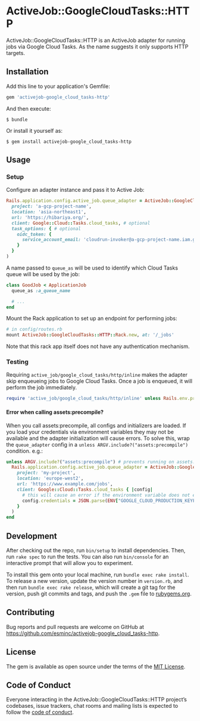 # ActiveJob::GoogleCloudTasks::HTTP

ActiveJob::GoogleCloudTasks::HTTP is an ActiveJob adapter for running jobs via Google Cloud Tasks. As the name suggests it only supports HTTP targets.

## Installation

Add this line to your application's Gemfile:

```ruby
gem 'activejob-google_cloud_tasks-http'
```

And then execute:

    $ bundle

Or install it yourself as:

    $ gem install activejob-google_cloud_tasks-http

## Usage

### Setup

Configure an adapter instance and pass it to Active Job:

```ruby
Rails.application.config.active_job.queue_adapter = ActiveJob::GoogleCloudTasks::HTTP::Adapter.new(
  project: 'a-gcp-project-name',
  location: 'asia-northeast1',
  url: 'https://hibariya.org/',
  client: Google::Cloud::Tasks.cloud_tasks, # optional
  task_options: { # optional
    oidc_token: {
      service_account_email: 'cloudrun-invoker@a-gcp-project-name.iam.gserviceaccount.com'
    }
  }
)
```

A name passed to `queue_as` will be used to identify which Cloud Tasks queue will be used by the job:

```ruby
class GoodJob < ApplicationJob
  queue_as :a_queue_name

  # ...
end
```

Mount the Rack application to set up an endpoint for performing jobs:

```ruby
# in config/routes.rb
mount ActiveJob::GoogleCloudTasks::HTTP::Rack.new, at: '/_jobs'
```

Note that this rack app itself does not have any authentication mechanism.

### Testing

Requiring `active_job/google_cloud_tasks/http/inline` makes the adapter skip enqueueing jobs to Google Cloud Tasks. Once a job is enqueued, it will perform the job immediately.

```ruby
require 'active_job/google_cloud_tasks/http/inline' unless Rails.env.production?
```

#### Error when calling assets:precompile?

When you call assets:precompile, all configs and initializers are loaded. If you load your credentials via environment variables they may not be available and the adapter initialization will cause errors. To solve this, wrap the `queue_adapter` config in a `unless ARGV.include?("assets:precompile")` condition. e.g.:

```ruby
unless ARGV.include?("assets:precompile") # prevents running on assets:precompile
  Rails.application.config.active_job.queue_adapter = ActiveJob::GoogleCloudTasks::HTTP::Adapter.new(
    project: 'my-project',
    location: 'europe-west2',
    url: 'https://www.example.com/jobs',
    client: Google::Cloud::Tasks.cloud_tasks { |config|
      # this will cause an error if the environment variable does not exist
      config.credentials = JSON.parse(ENV["GOOGLE_CLOUD_PRODUCTION_KEYFILE"])
    }
  )
end
```

## Development

After checking out the repo, run `bin/setup` to install dependencies. Then, run `rake spec` to run the tests. You can also run `bin/console` for an interactive prompt that will allow you to experiment.

To install this gem onto your local machine, run `bundle exec rake install`. To release a new version, update the version number in `version.rb`, and then run `bundle exec rake release`, which will create a git tag for the version, push git commits and tags, and push the `.gem` file to [rubygems.org](https://rubygems.org).

## Contributing

Bug reports and pull requests are welcome on GitHub at https://github.com/esminc/activejob-google_cloud_tasks-http.

## License

The gem is available as open source under the terms of the [MIT License](https://opensource.org/licenses/MIT).

## Code of Conduct

Everyone interacting in the ActiveJob::GoogleCloudTasks::HTTP project’s codebases, issue trackers, chat rooms and mailing lists is expected to follow the [code of conduct](https://github.com/esminc/activejob-google_cloud_tasks-http/blob/master/CODE_OF_CONDUCT.md).
